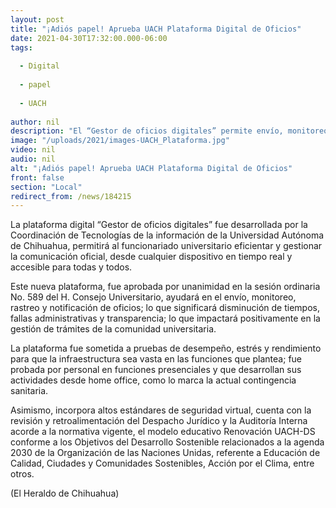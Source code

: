 ```yaml
---
layout: post
title: "¡Adiós papel! Aprueba UACH Plataforma Digital de Oficios"
date: 2021-04-30T17:32:00.000-06:00
tags:
  
  - Digital
  
  - papel
  
  - UACH
  
author: nil
description: "El “Gestor de oficios digitales” permite envío, monitoreo, rastreo y notificación de oficios; lo que significará disminución de tiempos, fallas administrativas y mayor transparencia"
image: "/uploads/2021/images-UACH_Plataforma.jpg"
video: nil
audio: nil
alt: "¡Adiós papel! Aprueba UACH Plataforma Digital de Oficios"
front: false
section: "Local"
redirect_from: /news/184215
---
```


La plataforma digital “Gestor de oficios digitales” fue desarrollada por la Coordinación de Tecnologías de la información de la Universidad Autónoma de Chihuahua, permitirá al funcionariado universitario eficientar y gestionar la comunicación oficial, desde cualquier dispositivo en tiempo real y accesible para todas y todos.

Este nueva plataforma, fue aprobada por unanimidad en la sesión ordinaria No. 589 del H. Consejo Universitario, ayudará en el envío, monitoreo, rastreo y notificación de oficios; lo que significará disminución de tiempos, fallas administrativas y transparencia; lo que impactará positivamente en la gestión de trámites de la comunidad universitaria.

La plataforma fue sometida a pruebas de desempeño, estrés y rendimiento para que la infraestructura sea vasta en las funciones que plantea; fue probada por personal en funciones presenciales y que desarrollan sus actividades desde home office, como lo marca la actual contingencia sanitaria.

Asimismo, incorpora altos estándares de seguridad virtual, cuenta con la revisión y retroalimentación del Despacho Jurídico y la Auditoría Interna acorde a la normativa vigente, el modelo educativo Renovación UACH-DS conforme a los Objetivos del Desarrollo Sostenible relacionados a la agenda 2030 de la Organización de las Naciones Unidas, referente a Educación de Calidad, Ciudades y Comunidades Sostenibles, Acción por el Clima, entre otros.

(El Heraldo de Chihuahua)